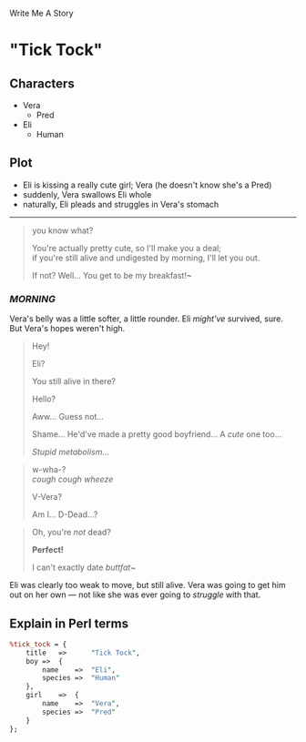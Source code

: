 Write Me A Story

"Tick Tock"
==========

Characters
----------
- Vera
	- Pred
- Eli
	- Human

Plot
----------
- Eli is kissing a really cute girl; Vera (he doesn't know she's a Pred)
- suddenly, Vera swallows Eli whole
- naturally, Eli pleads and struggles in Vera's stomach
***
> you know what?
>
> You're actually pretty cute,
> so I'll make you a deal;\
> if you're still alive and undigested by morning,
> I'll let you out.
>
> If not?
> Well...
> You get to be my breakfast!~
### _MORNING_
Vera's belly was a little softer, a little rounder.
Eli _might've_ survived, sure.
But Vera's hopes weren't high.
> Hey!
>
> Eli?
>
> You still alive in there?
>
> Hello?
>
> Aww...
> Guess not...
>
> Shame...
> He'd've made a pretty good boyfriend...
> A _cute_ one too...
>
> _Stupid metabolism_...

> w-wha-?\
> _cough_
> _cough_
> _wheeze_
>
> V-Vera?
>
> Am I...
> D-Dead...?

> Oh, you're _not_ dead?
>
> __Perfect!__
>
> I can't exactly date _buttfat_~

Eli was clearly too weak to move, but still alive.
Vera was going to get him out on her own &mdash; not like she was ever going to _struggle_ with that.

Explain in Perl terms
----------
<!--
	Because I find Perl hashes the most readable at a glance
-->
```pl
%tick_tock = {
	title	=>		"Tick Tock",
	boy	=>	{
		name	=>	"Eli",
		species	=>	"Human"
	},
	girl	=>	{
		name	=>	"Vera",
		species	=>	"Pred"
	}
};
```